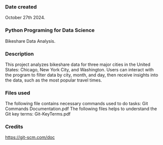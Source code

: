 ### Date created
October 27th 2024.

### Python Programing for Data Science
Bikeshare Data Analysis.

### Description
This project analyzes bikeshare data for three major cities in the United States: Chicago, New York City, and Washington. Users can interact with the program to filter data by city, month, and day, then receive insights into the data, such as the most popular travel times.

### Files used
The following file contains necessary commands used to do tasks:
Git Commands Documentation.pdf
The following files helps to understand the Git key terms:
Git-KeyTerms.pdf

### Credits
https://git-scm.com/doc

